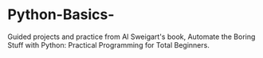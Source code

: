 # Python-Basics-
Guided projects and practice from Al Sweigart's book, Automate the Boring Stuff with Python: Practical Programming for Total Beginners.
